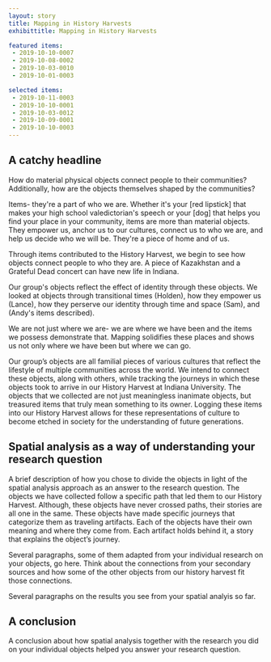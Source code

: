 ```yaml
---
layout: story
title: Mapping in History Harvests
exhibittitle: Mapping in History Harvests

featured items:
 - 2019-10-10-0007
 - 2019-10-08-0002
 - 2019-10-03-0010
 - 2019-10-01-0003

selected items:
 - 2019-10-11-0003
 - 2019-10-10-0001
 - 2019-10-03-0012
 - 2019-10-09-0001
 - 2019-10-10-0003
---
```


## A catchy headline

How do material physical objects connect people to their communities? Additionally, how are the objects themselves shaped by the communities?

Items- they're a part of who we are. Whether it's your [red lipstick] that makes your high school valedictorian's speech or your [dog] that helps you find your place in your community, items are more than material objects. They empower us, anchor us to our cultures, connect us to who we are, and help us decide who we will be. They're a piece of home and of us.

Through items contributed to the History Harvest, we begin to see how objects connect people to who they are. A piece of Kazakhstan and a Grateful Dead concert can have new life in Indiana. 

Our group's objects reflect the effect of identity through these objects. We looked at objects through transitional times (Holden), how they empower us (Lance), how they perserve our identity through time and space (Sam), and (Andy's items described).

We are not just where we are- we are where we have been and the items we possess demonstrate that. Mapping solidifies these places and shows us not only where we have been but where we can go.

Our group’s objects are all familial pieces of various cultures that reflect the lifestyle of multiple communities across the world. We intend to connect these objects, along with others, while tracking the journeys in which these objects took to arrive in our History Harvest at Indiana University. The objects that we collected are not just meaningless inanimate objects, but treasured items that truly mean something to its owner. Logging these items into our History Harvest allows for these representations of culture to become etched in society for the understanding of future generations.

## Spatial analysis as a way of understanding your research question

A brief description of how you chose to divide the objects in light of the spatial analysis approach as an answer to the research question.
The objects we have collected follow a specific path that led them to our History Harvest. Although, these objects have never crossed paths, their stories are all one in the same. These objects have made specific journeys that categorize them as traveling artifacts. Each of the objects have their own meaning and where they come from. Each artifact holds behind it, a story that explains the object’s journey.

Several paragraphs, some of them adapted from your individual research on your objects, go here. Think about the connections from your secondary sources and how some of the other objects from our history harvest fit those connections.

Several paragraphs on the results you see from your spatial analyis so far.

## A conclusion

A conclusion about how spatial analysis together with the research you did on your individual objects helped you answer your research question.

